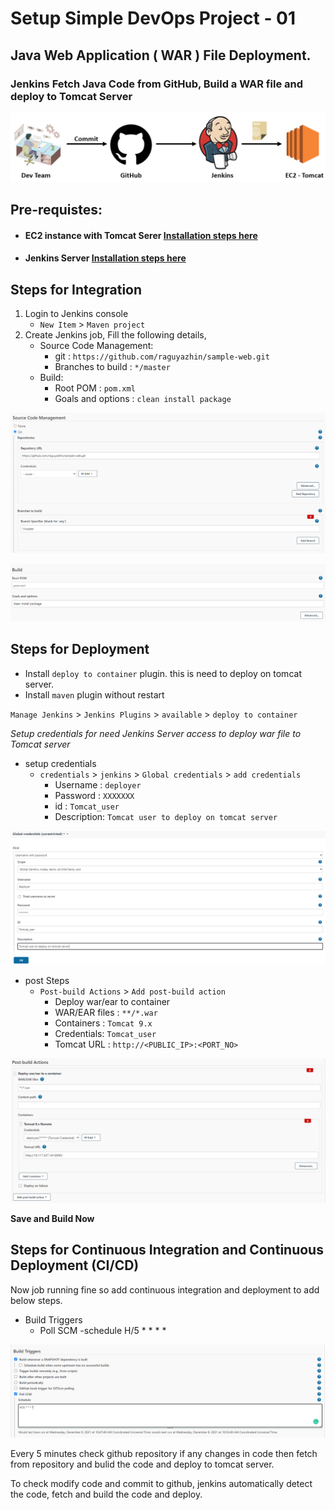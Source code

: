 # Setup Simple DevOps Project - 01

## Java Web Application ( WAR ) File Deployment.

### Jenkins Fetch Java Code from GitHub, Build a WAR file and deploy to Tomcat Server

![project 1](images/simple-devops-01.png)

## Pre-requistes:

* #### EC2 instance with Tomcat Serer [Installation steps here](../Tomcat/install-tomcat-ec2.md)
* #### Jenkins Server [Installation steps here](../Jenkins/install-jenkins-docker-compose.md)

## Steps for Integration
1. Login to Jenkins console
    - `New Item` > `Maven project`
2. Create Jenkins job, Fill the following details,    
    - Source Code Management:
        - git : `https://github.com/raguyazhin/sample-web.git`
        - Branches to build : `*/master`
    - Build:
        - Root POM : `pom.xml`
        - Goals and options : `clean install package`

![project 1](images/simple-devops-01-01.png)

![project 1](images/simple-devops-01-03.png)

## Steps for Deployment
- Install `deploy to container` plugin. this is need to deploy on tomcat server.
- Install `maven` plugin without restart

`Manage Jenkins` > `Jenkins Plugins` > `available` > `deploy to container`

*Setup credentials for need Jenkins Server access to deploy war file to Tomcat server*

- setup credentials
    - `credentials` > `jenkins` > `Global credentials` > `add credentials`
        - Username : `deployer`
        - Password : `XXXXXXX`
        - id : `Tomcat_user`
        - Description: `Tomcat user to deploy on tomcat server`

![project 1](images/simple-devops-01-02.png)

- post Steps
    - `Post-build Actions` > `Add post-build action`
        - Deploy war/ear to container
        - WAR/EAR files : `**/*.war`
        - Containers : `Tomcat 9.x`
        - Credentials: `Tomcat_user`
        - Tomcat URL : `http://<PUBLIC_IP>:<PORT_NO>`

![project 1](images/simple-devops-01-04.png)

**Save and Build Now**

## Steps for Continuous Integration and Continuous Deployment (CI/CD)

Now job running fine so add continuous integration and deployment to add below steps.

- Build Triggers
    - Poll SCM
        -schedule H/5 * * * *

![project 1](images/simple-devops-01-05.png)

Every 5 minutes check github repository if any changes in code then fetch from repository and bulid the code and deploy to tomcat server.

To check modify code and commit to github, jenkins automatically detect the code, fetch and build the code and deploy.